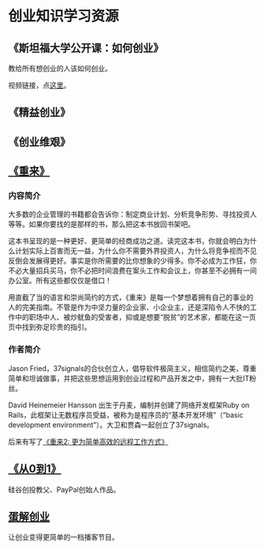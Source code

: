 # 创业知识学习资源
## 《斯坦福大学公开课：如何创业》
教给所有想创业的人该如何创业。

视频链接，点[这里](https://open.163.com/movie/2014/9/G/N/MA8CUF9DQ_MA8CV1LGN.html)。 

## 《精益创业》

## 《创业维艰》

## [《重来》](https://book.douban.com/subject/5320866/)
### 内容简介  
大多数的企业管理的书籍都会告诉你：制定商业计划、分析竞争形势、寻找投资人等等。如果你要找的是那样的书，那么把这本书放回书架吧。

这本书呈现的是一种更好、更简单的经商成功之道。读完这本书，你就会明白为什么计划实际上百害而无一益，为什么你不需要外界投资人，为什么将竞争视而不见反倒会发展得更好。事实是你所需要的比你想象的少得多。你不必成为工作狂，你不必大量招兵买马，你不必把时间浪费在案头工作和会议上，你甚至不必拥有一间办公室。所有这些都仅仅是借口！

用直截了当的语言和崇尚简约的方式，《重来》是每一个梦想着拥有自己的事业的人的完美指南。不管是作为中坚力量的企业家、小企业主，还是深陷令人不快的工作中的职场中人、被炒鱿鱼的受害者，抑或是想要“脱贫”的艺术家，都能在这一页页中找到弥足珍贵的指引。

### 作者简介
Jason Fried，37signals的合伙创立人，倡导软件极简主义，相信简约之美，尊重简单和坦诚做事，并把这些思想运用到创业过程和产品开发之中，拥有一大批IT粉丝。

David Heinemeier Hansson 出生于丹麦，编制并创建了网络开发框架Ruby on Rails，此框架让无数程序员受益，被称为是程序员的“基本开发环境”（“basic development environment”）。大卫和贾森一起创立了37signals。

后来有写了[《重来2: 更为简单高效的远程工作方式》](https://book.douban.com/subject/25861795/)

## [《从0到1》](https://book.douban.com/subject/26297606/)
硅谷创投教父、PayPal创始人作品。

## [蛋解创业](https://www.ximalaya.com/shangye/261064/)
让创业变得更简单的一档播客节目。

